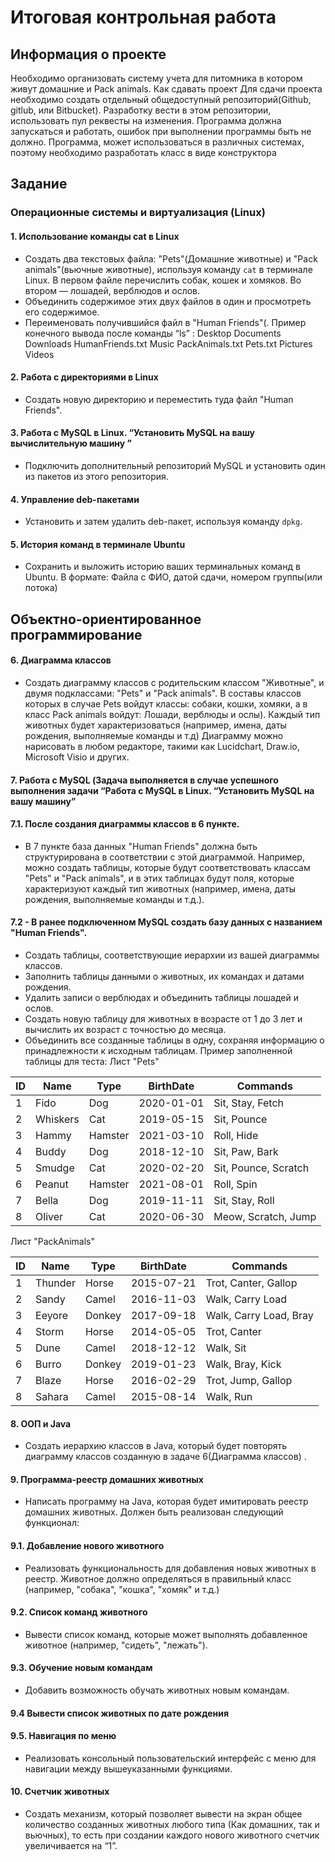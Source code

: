 # Итоговая контрольная работа
## Информация о проекте
Необходимо организовать систему учета для питомника в котором живут домашние и Pack animals.
Как сдавать проект
Для сдачи проекта необходимо создать отдельный общедоступный репозиторий(Github, gitlub, или Bitbucket). Разработку вести в этом репозитории, использовать пул реквесты на изменения. Программа должна запускаться и работать, ошибок при выполнении программы быть не должно. Программа, может использоваться в различных системах, поэтому необходимо разработать класс в виде конструктора
## Задание
### Операционные системы и виртуализация (Linux)
#### 1. Использование команды cat в Linux
- Создать два текстовых файла: "Pets"(Домашние животные) и "Pack animals"(вьючные животные), используя команду `cat` в терминале Linux. В первом файле перечислить собак, кошек и хомяков. Во втором — лошадей, верблюдов и ослов.
- Объединить содержимое этих двух файлов в один и просмотреть его содержимое.
- Переименовать получившийся файл в "Human Friends"(.
  Пример конечного вывода после команды “ls” :
  Desktop Documents Downloads HumanFriends.txt Music PackAnimals.txt Pets.txt Pictures Videos
#### 2. Работа с директориями в Linux
- Создать новую директорию и переместить туда файл "Human Friends".
#### 3. Работа с MySQL в Linux. “Установить MySQL на вашу вычислительную машину ”
- Подключить дополнительный репозиторий MySQL и установить один из пакетов из этого репозитория.
#### 4. Управление deb-пакетами
- Установить и затем удалить deb-пакет, используя команду `dpkg`.
#### 5. История команд в терминале Ubuntu
- Сохранить и выложить историю ваших терминальных команд в Ubuntu.
  В формате: Файла с ФИО, датой сдачи, номером группы(или потока)
##  Объектно-ориентированное программирование
#### 6. Диаграмма классов
- Создать диаграмму классов с родительским классом "Животные", и двумя подклассами: "Pets" и "Pack animals".
  В составы классов которых в случае Pets войдут классы: собаки, кошки, хомяки, а в класс Pack animals войдут: Лошади, верблюды и ослы).
  Каждый тип животных будет характеризоваться (например, имена, даты рождения, выполняемые команды и т.д)
  Диаграмму можно нарисовать в любом редакторе, такими как Lucidchart, Draw.io, Microsoft Visio и других.
#### 7. Работа с MySQL (Задача выполняется в случае успешного выполнения задачи “Работа с MySQL в Linux. “Установить MySQL на вашу машину”
#### 7.1. После создания диаграммы классов в 6 пункте.
- В 7 пункте база данных "Human Friends" должна быть структурирована в соответствии с этой диаграммой. Например, можно создать таблицы, которые будут соответствовать классам "Pets" и "Pack animals", и в этих таблицах будут поля, которые характеризуют каждый тип животных (например, имена, даты рождения, выполняемые команды и т.д.).
####  7.2 - В ранее подключенном MySQL создать базу данных с названием "Human Friends".
- Создать таблицы, соответствующие иерархии из вашей диаграммы классов.
- Заполнить таблицы данными о животных, их командах и датами рождения.
- Удалить записи о верблюдах и объединить таблицы лошадей и ослов.
- Создать новую таблицу для животных в возрасте от 1 до 3 лет и вычислить их возраст с точностью до месяца.
- Объединить все созданные таблицы в одну, сохраняя информацию о принадлежности к исходным таблицам.
  Пример заполненной таблицы для теста:
  Лист "Pets"

| ID | Name     | Type    | BirthDate  | Commands             |
|----|----------|---------|------------|----------------------|
| 1  | Fido     | Dog     | 2020-01-01 | Sit, Stay, Fetch     |
| 2  | Whiskers | Cat     | 2019-05-15 | Sit, Pounce          |
| 3  | Hammy    | Hamster | 2021-03-10 | Roll, Hide           |
| 4  | Buddy    | Dog     | 2018-12-10 | Sit, Paw, Bark       |
| 5  | Smudge   | Cat     | 2020-02-20 | Sit, Pounce, Scratch |
| 6  | Peanut   | Hamster | 2021-08-01 | Roll, Spin           |
| 7  | Bella    | Dog     | 2019-11-11 | Sit, Stay, Roll      |
| 8  | Oliver   | Cat     | 2020-06-30 | Meow, Scratch, Jump  |
Лист "PackAnimals"

| ID | Name    | Type   | BirthDate  | Commands               |
|----|---------|--------|------------|------------------------|
| 1  | Thunder | Horse  | 2015-07-21 | Trot, Canter, Gallop   |
| 2  | Sandy   | Camel  | 2016-11-03 | Walk, Carry Load       |
| 3  | Eeyore  | Donkey | 2017-09-18 | Walk, Carry Load, Bray |
| 4  | Storm   | Horse  | 2014-05-05 | Trot, Canter           |
| 5  | Dune    | Camel  | 2018-12-12 | Walk, Sit              |
| 6  | Burro   | Donkey | 2019-01-23 | Walk, Bray, Kick       |
| 7  | Blaze   | Horse  | 2016-02-29 | Trot, Jump, Gallop     |
| 8  | Sahara  | Camel  | 2015-08-14 | Walk, Run              |
#### 8. ООП и Java
- Создать иерархию классов в Java, который будет повторять диаграмму классов созданную в задаче 6(Диаграмма классов) .
#### 9. Программа-реестр домашних животных
- Написать программу на Java, которая будет имитировать реестр домашних животных.
  Должен быть реализован следующий функционал:
#### 9.1. Добавление нового животного
- Реализовать функциональность для добавления новых животных в реестр.
  Животное должно определяться в правильный класс (например, "собака", "кошка", "хомяк" и т.д.)
####  9.2. Список команд животного
- Вывести список команд, которые может выполнять добавленное животное (например, "сидеть", "лежать").
####  9.3. Обучение новым командам
- Добавить возможность обучать животных новым командам.
####  9.4 Вывести список животных по дате рождения
####  9.5. Навигация по меню
- Реализовать консольный пользовательский интерфейс с меню для навигации между вышеуказанными функциями.
#### 10. Счетчик животных
- Создать механизм, который позволяет вывести на экран общее количество созданных животных любого типа (Как домашних, так и вьючных), то есть при создании каждого нового животного счетчик увеличивается на “1”.